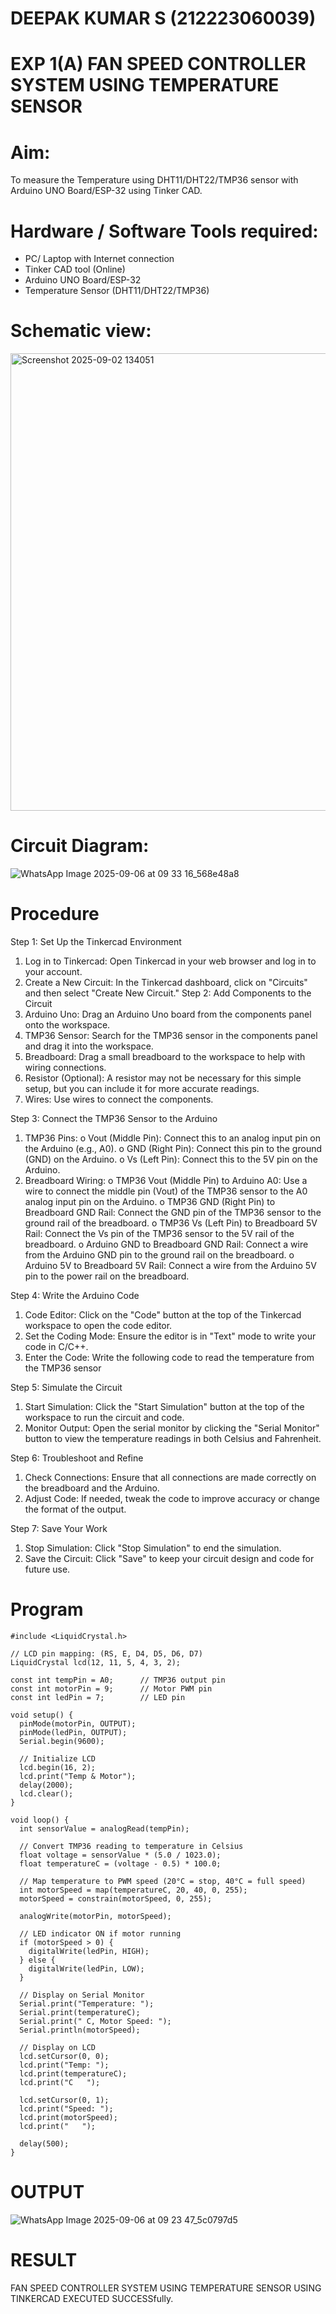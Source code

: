 # DEEPAK KUMAR S (212223060039)
# EXP 1(A) FAN SPEED CONTROLLER SYSTEM USING TEMPERATURE SENSOR

# Aim:
To measure the Temperature using DHT11/DHT22/TMP36  sensor with Arduino UNO Board/ESP-32
using Tinker CAD.

# Hardware / Software Tools required:
- PC/ Laptop with Internet connection
- Tinker CAD tool (Online)
- Arduino UNO Board/ESP-32
- Temperature Sensor (DHT11/DHT22/TMP36)

# Schematic view:

<img width="964" height="732" alt="Screenshot 2025-09-02 134051" src="https://github.com/user-attachments/assets/518d8b87-d84e-4205-a074-97fffe28c8d5" />

# Circuit Diagram:

![WhatsApp Image 2025-09-06 at 09 33 16_568e48a8](https://github.com/user-attachments/assets/65ffe697-00c7-49c9-a9b1-87617ad0c227)


# Procedure

Step 1: Set Up the Tinkercad Environment
1.	Log in to Tinkercad: Open Tinkercad in your web browser and log in to your account.
2.	Create a New Circuit: In the Tinkercad dashboard, click on "Circuits" and then select "Create New Circuit."
Step 2: Add Components to the Circuit
1.	Arduino Uno: Drag an Arduino Uno board from the components panel onto the workspace.
2.	TMP36 Sensor: Search for the TMP36 sensor in the components panel and drag it into the workspace.
3.	Breadboard: Drag a small breadboard to the workspace to help with wiring connections.
4.	Resistor (Optional): A resistor may not be necessary for this simple setup, but you can include it for more accurate readings.
5.	Wires: Use wires to connect the components.

Step 3: Connect the TMP36 Sensor to the Arduino
1.	TMP36 Pins:
o	Vout (Middle Pin): Connect this to an analog input pin on the Arduino (e.g., A0).
o	GND (Right Pin): Connect this pin to the ground (GND) on the Arduino.
o	Vs (Left Pin): Connect this to the 5V pin on the Arduino.
2.	Breadboard Wiring:
o	TMP36 Vout (Middle Pin) to Arduino A0: Use a wire to connect the middle pin (Vout) of the TMP36 sensor to the A0 analog input pin on the Arduino.
o	TMP36 GND (Right Pin) to Breadboard GND Rail: Connect the GND pin of the TMP36 sensor to the ground rail of the breadboard.
o	TMP36 Vs (Left Pin) to Breadboard 5V Rail: Connect the Vs pin of the TMP36 sensor to the 5V rail of the breadboard.
o	Arduino GND to Breadboard GND Rail: Connect a wire from the Arduino GND pin to the ground rail on the breadboard.
o	Arduino 5V to Breadboard 5V Rail: Connect a wire from the Arduino 5V pin to the power rail on the breadboard.

Step 4: Write the Arduino Code
1.	Code Editor: Click on the "Code" button at the top of the Tinkercad workspace to open the code editor.
2.	Set the Coding Mode: Ensure the editor is in "Text" mode to write your code in C/C++.
3.	Enter the Code: Write the following code to read the temperature from the TMP36 sensor
   
Step 5: Simulate the Circuit
1.	Start Simulation: Click the "Start Simulation" button at the top of the workspace to run the circuit and code.
2.	Monitor Output: Open the serial monitor by clicking the "Serial Monitor" button to view the temperature readings in both Celsius and Fahrenheit.
   
Step 6: Troubleshoot and Refine
1.	Check Connections: Ensure that all connections are made correctly on the breadboard and the Arduino.
2.	Adjust Code: If needed, tweak the code to improve accuracy or change the format of the output.
   
Step 7: Save Your Work
1.	Stop Simulation: Click "Stop Simulation" to end the simulation.
2.	Save the Circuit: Click "Save" to keep your circuit design and code for future use.


# Program
```
#include <LiquidCrystal.h>

// LCD pin mapping: (RS, E, D4, D5, D6, D7)
LiquidCrystal lcd(12, 11, 5, 4, 3, 2);

const int tempPin = A0;      // TMP36 output pin
const int motorPin = 9;      // Motor PWM pin
const int ledPin = 7;        // LED pin

void setup() {
  pinMode(motorPin, OUTPUT);
  pinMode(ledPin, OUTPUT);
  Serial.begin(9600);

  // Initialize LCD
  lcd.begin(16, 2);
  lcd.print("Temp & Motor");
  delay(2000);
  lcd.clear();
}

void loop() {
  int sensorValue = analogRead(tempPin);
  
  // Convert TMP36 reading to temperature in Celsius
  float voltage = sensorValue * (5.0 / 1023.0);
  float temperatureC = (voltage - 0.5) * 100.0;

  // Map temperature to PWM speed (20°C = stop, 40°C = full speed)
  int motorSpeed = map(temperatureC, 20, 40, 0, 255);
  motorSpeed = constrain(motorSpeed, 0, 255);

  analogWrite(motorPin, motorSpeed);

  // LED indicator ON if motor running
  if (motorSpeed > 0) {
    digitalWrite(ledPin, HIGH);
  } else {
    digitalWrite(ledPin, LOW);
  }

  // Display on Serial Monitor
  Serial.print("Temperature: ");
  Serial.print(temperatureC);
  Serial.print(" C, Motor Speed: ");
  Serial.println(motorSpeed);

  // Display on LCD
  lcd.setCursor(0, 0);
  lcd.print("Temp: ");
  lcd.print(temperatureC);
  lcd.print("C   ");

  lcd.setCursor(0, 1);
  lcd.print("Speed: ");
  lcd.print(motorSpeed);
  lcd.print("   ");

  delay(500);
}

```
# OUTPUT

![WhatsApp Image 2025-09-06 at 09 23 47_5c0797d5](https://github.com/user-attachments/assets/b707afb2-8dbb-4496-b3d6-44b1da205092)



# RESULT
FAN SPEED CONTROLLER SYSTEM USING TEMPERATURE SENSOR USING TINKERCAD EXECUTED SUCCESSfully.
